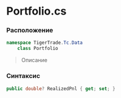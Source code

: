 
# Portfolio.cs
### Расположение
```csharp
namespace TigerTrade.Tc.Data  
    class Portfolio
```

> Описание

### Синтаксис
```csharp
public double? RealizedPnl { get; set; }
```

